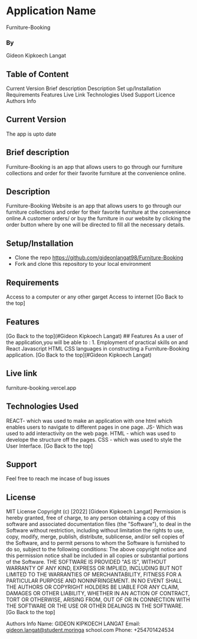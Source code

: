 # Application Name
Furniture-Booking

### By
Gideon Kipkoech Langat


## Table of Content
Current Version
Brief description
Description
Set up/Installation
Requirements
Features
Live Link
Technologies Used
Support
Licence
Authors Info


## Current Version
The app is upto date

## Brief description
Furniture-Booking is an app that allows users to go through our furniture collections and order for their favorite furniture at the convenience online.

## Description
Furniture-Booking Website is an app that allows users to go through our furniture collections and order for their favorite furniture at the convenience online.A customer orders/ or buy the furniture in our website by clicking the order button where by one will be directed to fill all the necessary details.

## Setup/Installation 
* Clone the repo https://github.com/gideonlangat98/Furniture-Booking
* Fork and clone this repository to your local environment

## Requirements
Access to a computer or any other garget
Access to internet [Go Back to the top]

## Features
[Go Back to the top](#Gideon Kipkoech Langat) ## Features As a user of the application,you will be able to : 1. Employment of practical skills on and React Javascript HTML CSS languages in constructing a Furniture-Booking application. [Go Back to the top](#Gideon Kipkoech Langat)

## Live link
furniture-booking.vercel.app

## Technologies Used
REACT- which was used to make an application with one html which enables users to navigate to different pages in one page.
JS- Which was used to add interactivity on the web page.
HTML - which was used to develope the structure off the pages.
CSS - which was used to style the User Interface. [Go Back to the top]

## Support
Feel free to reach me incase of bug issues

## License
MIT License Copyright (c) [2022] [Gideon Kipkoech Langat] Permission is hereby granted, free of charge, to any person obtaining a copy of this software and associated documentation files (the "Software"), to deal in the Software without restriction, including without limitation the rights to use, copy, modify, merge, publish, distribute, sublicense, and/or sell copies of the Software, and to permit persons to whom the Software is furnished to do so, subject to the following conditions: The above copyright notice and this permission notice shall be included in all copies or substantial portions of the Software. THE SOFTWARE IS PROVIDED "AS IS", WITHOUT WARRANTY OF ANY KIND, EXPRESS OR IMPLIED, INCLUDING BUT NOT LIMITED TO THE WARRANTIES OF MERCHANTABILITY, FITNESS FOR A PARTICULAR PURPOSE AND NONINFRINGEMENT. IN NO EVENT SHALL THE AUTHORS OR COPYRIGHT HOLDERS BE LIABLE FOR ANY CLAIM, DAMAGES OR OTHER LIABILITY, WHETHER IN AN ACTION OF CONTRACT, TORT OR OTHERWISE, ARISING FROM, OUT OF OR IN CONNECTION WITH THE SOFTWARE OR THE USE OR OTHER DEALINGS IN THE SOFTWARE. [Go Back to the top]

Authors Info
Name: GIDEON KIPKOECH LANGAT
Email: gideon.langat@student.moringa school.com
Phone: +254701424534

